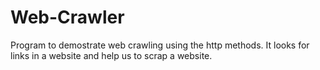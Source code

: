 # Web-Crawler
Program to demostrate web crawling using the http methods. It looks for links in a website and help us to scrap a website.
